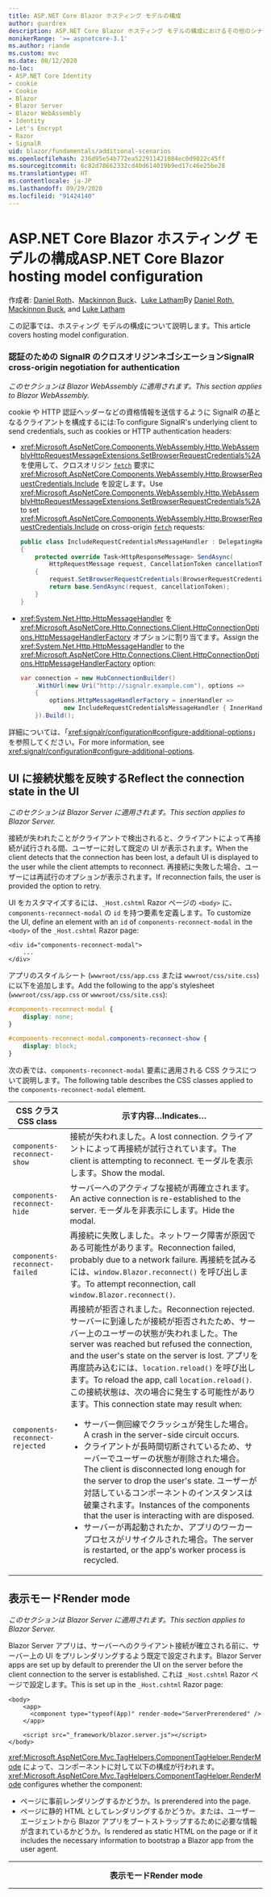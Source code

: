 ```yaml
---
title: ASP.NET Core Blazor ホスティング モデルの構成
author: guardrex
description: ASP.NET Core Blazor ホスティング モデルの構成におけるその他のシナリオについて説明します。
monikerRange: '>= aspnetcore-3.1'
ms.author: riande
ms.custom: mvc
ms.date: 08/12/2020
no-loc:
- ASP.NET Core Identity
- cookie
- Cookie
- Blazor
- Blazor Server
- Blazor WebAssembly
- Identity
- Let's Encrypt
- Razor
- SignalR
uid: blazor/fundamentals/additional-scenarios
ms.openlocfilehash: 236d95e54b772ea522911421084ec0d9022c45ff
ms.sourcegitcommit: 6c82d78662332cd40d614019b9ed17c46e25be28
ms.translationtype: HT
ms.contentlocale: ja-JP
ms.lasthandoff: 09/29/2020
ms.locfileid: "91424140"
---
```

# <a name="aspnet-core-no-locblazor-hosting-model-configuration"></a><span data-ttu-id="ee457-103">ASP.NET Core Blazor ホスティング モデルの構成</span><span class="sxs-lookup"><span data-stu-id="ee457-103">ASP.NET Core Blazor hosting model configuration</span></span>

<span data-ttu-id="ee457-104">作成者: [Daniel Roth](https://github.com/danroth27)、[Mackinnon Buck](https://github.com/MackinnonBuck)、[Luke Latham](https://github.com/guardrex)</span><span class="sxs-lookup"><span data-stu-id="ee457-104">By [Daniel Roth](https://github.com/danroth27), [Mackinnon Buck](https://github.com/MackinnonBuck), and [Luke Latham](https://github.com/guardrex)</span></span>

<span data-ttu-id="ee457-105">この記事では、ホスティング モデルの構成について説明します。</span><span class="sxs-lookup"><span data-stu-id="ee457-105">This article covers hosting model configuration.</span></span>

### <a name="no-locsignalr-cross-origin-negotiation-for-authentication"></a><span data-ttu-id="ee457-106">認証のための SignalR のクロスオリジンネゴシエーション</span><span class="sxs-lookup"><span data-stu-id="ee457-106">SignalR cross-origin negotiation for authentication</span></span>

<span data-ttu-id="ee457-107">*このセクションは Blazor WebAssembly に適用されます。*</span><span class="sxs-lookup"><span data-stu-id="ee457-107">*This section applies to Blazor WebAssembly.*</span></span>

<span data-ttu-id="ee457-108">cookie や HTTP 認証ヘッダーなどの資格情報を送信するように SignalR の基となるクライアントを構成するには:</span><span class="sxs-lookup"><span data-stu-id="ee457-108">To configure SignalR's underlying client to send credentials, such as cookies or HTTP authentication headers:</span></span>

* <span data-ttu-id="ee457-109"><xref:Microsoft.AspNetCore.Components.WebAssembly.Http.WebAssemblyHttpRequestMessageExtensions.SetBrowserRequestCredentials%2A> を使用して、クロスオリジン [`fetch`](https://developer.mozilla.org/docs/Web/API/Fetch_API/Using_Fetch) 要求に <xref:Microsoft.AspNetCore.Components.WebAssembly.Http.BrowserRequestCredentials.Include> を設定します。</span><span class="sxs-lookup"><span data-stu-id="ee457-109">Use <xref:Microsoft.AspNetCore.Components.WebAssembly.Http.WebAssemblyHttpRequestMessageExtensions.SetBrowserRequestCredentials%2A> to set <xref:Microsoft.AspNetCore.Components.WebAssembly.Http.BrowserRequestCredentials.Include> on cross-origin [`fetch`](https://developer.mozilla.org/docs/Web/API/Fetch_API/Using_Fetch) requests:</span></span>

  ```csharp
  public class IncludeRequestCredentialsMessageHandler : DelegatingHandler
  {
      protected override Task<HttpResponseMessage> SendAsync(
          HttpRequestMessage request, CancellationToken cancellationToken)
      {
          request.SetBrowserRequestCredentials(BrowserRequestCredentials.Include);
          return base.SendAsync(request, cancellationToken);
      }
  }
  ```

* <span data-ttu-id="ee457-110"><xref:System.Net.Http.HttpMessageHandler> を <xref:Microsoft.AspNetCore.Http.Connections.Client.HttpConnectionOptions.HttpMessageHandlerFactory> オプションに割り当てます。</span><span class="sxs-lookup"><span data-stu-id="ee457-110">Assign the <xref:System.Net.Http.HttpMessageHandler> to the <xref:Microsoft.AspNetCore.Http.Connections.Client.HttpConnectionOptions.HttpMessageHandlerFactory> option:</span></span>

  ```csharp
  var connection = new HubConnectionBuilder()
      .WithUrl(new Uri("http://signalr.example.com"), options =>
      {
          options.HttpMessageHandlerFactory = innerHandler => 
              new IncludeRequestCredentialsMessageHandler { InnerHandler = innerHandler };
      }).Build();
  ```

<span data-ttu-id="ee457-111">詳細については、「<xref:signalr/configuration#configure-additional-options>」を参照してください。</span><span class="sxs-lookup"><span data-stu-id="ee457-111">For more information, see <xref:signalr/configuration#configure-additional-options>.</span></span>

## <a name="reflect-the-connection-state-in-the-ui"></a><span data-ttu-id="ee457-112">UI に接続状態を反映する</span><span class="sxs-lookup"><span data-stu-id="ee457-112">Reflect the connection state in the UI</span></span>

<span data-ttu-id="ee457-113">*このセクションは Blazor Server に適用されます。*</span><span class="sxs-lookup"><span data-stu-id="ee457-113">*This section applies to Blazor Server.*</span></span>

<span data-ttu-id="ee457-114">接続が失われたことがクライアントで検出されると、クライアントによって再接続が試行される間、ユーザーに対して既定の UI が表示されます。</span><span class="sxs-lookup"><span data-stu-id="ee457-114">When the client detects that the connection has been lost, a default UI is displayed to the user while the client attempts to reconnect.</span></span> <span data-ttu-id="ee457-115">再接続に失敗した場合、ユーザーには再試行のオプションが表示されます。</span><span class="sxs-lookup"><span data-stu-id="ee457-115">If reconnection fails, the user is provided the option to retry.</span></span>

<span data-ttu-id="ee457-116">UI をカスタマイズするには、`_Host.cshtml` Razor ページの `<body>` に、`components-reconnect-modal` の `id` を持つ要素を定義します。</span><span class="sxs-lookup"><span data-stu-id="ee457-116">To customize the UI, define an element with an `id` of `components-reconnect-modal` in the `<body>` of the `_Host.cshtml` Razor page:</span></span>

```cshtml
<div id="components-reconnect-modal">
    ...
</div>
```

<span data-ttu-id="ee457-117">アプリのスタイルシート (`wwwroot/css/app.css` または `wwwroot/css/site.css`) に以下を追加します。</span><span class="sxs-lookup"><span data-stu-id="ee457-117">Add the following to the app's stylesheet (`wwwroot/css/app.css` or `wwwroot/css/site.css`):</span></span>

```css
#components-reconnect-modal {
    display: none;
}

#components-reconnect-modal.components-reconnect-show {
    display: block;
}
```

<span data-ttu-id="ee457-118">次の表では、`components-reconnect-modal` 要素に適用される CSS クラスについて説明します。</span><span class="sxs-lookup"><span data-stu-id="ee457-118">The following table describes the CSS classes applied to the `components-reconnect-modal` element.</span></span>

| <span data-ttu-id="ee457-119">CSS クラス</span><span class="sxs-lookup"><span data-stu-id="ee457-119">CSS class</span></span>                       | <span data-ttu-id="ee457-120">示す内容&hellip;</span><span class="sxs-lookup"><span data-stu-id="ee457-120">Indicates&hellip;</span></span> |
| ------------------------------- | ----------------- |
| `components-reconnect-show`     | <span data-ttu-id="ee457-121">接続が失われました。</span><span class="sxs-lookup"><span data-stu-id="ee457-121">A lost connection.</span></span> <span data-ttu-id="ee457-122">クライアントによって再接続が試行されています。</span><span class="sxs-lookup"><span data-stu-id="ee457-122">The client is attempting to reconnect.</span></span> <span data-ttu-id="ee457-123">モーダルを表示します。</span><span class="sxs-lookup"><span data-stu-id="ee457-123">Show the modal.</span></span> |
| `components-reconnect-hide`     | <span data-ttu-id="ee457-124">サーバーへのアクティブな接続が再確立されます。</span><span class="sxs-lookup"><span data-stu-id="ee457-124">An active connection is re-established to the server.</span></span> <span data-ttu-id="ee457-125">モーダルを非表示にします。</span><span class="sxs-lookup"><span data-stu-id="ee457-125">Hide the modal.</span></span> |
| `components-reconnect-failed`   | <span data-ttu-id="ee457-126">再接続に失敗しました。ネットワーク障害が原因である可能性があります。</span><span class="sxs-lookup"><span data-stu-id="ee457-126">Reconnection failed, probably due to a network failure.</span></span> <span data-ttu-id="ee457-127">再接続を試みるには、`window.Blazor.reconnect()` を呼び出します。</span><span class="sxs-lookup"><span data-stu-id="ee457-127">To attempt reconnection, call `window.Blazor.reconnect()`.</span></span> |
| `components-reconnect-rejected` | <span data-ttu-id="ee457-128">再接続が拒否されました。</span><span class="sxs-lookup"><span data-stu-id="ee457-128">Reconnection rejected.</span></span> <span data-ttu-id="ee457-129">サーバーに到達したが接続が拒否されたため、サーバー上のユーザーの状態が失われました。</span><span class="sxs-lookup"><span data-stu-id="ee457-129">The server was reached but refused the connection, and the user's state on the server is lost.</span></span> <span data-ttu-id="ee457-130">アプリを再度読み込むには、`location.reload()` を呼び出します。</span><span class="sxs-lookup"><span data-stu-id="ee457-130">To reload the app, call `location.reload()`.</span></span> <span data-ttu-id="ee457-131">この接続状態は、次の場合に発生する可能性があります。</span><span class="sxs-lookup"><span data-stu-id="ee457-131">This connection state may result when:</span></span><ul><li><span data-ttu-id="ee457-132">サーバー側回線でクラッシュが発生した場合。</span><span class="sxs-lookup"><span data-stu-id="ee457-132">A crash in the server-side circuit occurs.</span></span></li><li><span data-ttu-id="ee457-133">クライアントが長時間切断されているため、サーバーでユーザーの状態が削除された場合。</span><span class="sxs-lookup"><span data-stu-id="ee457-133">The client is disconnected long enough for the server to drop the user's state.</span></span> <span data-ttu-id="ee457-134">ユーザーが対話しているコンポーネントのインスタンスは破棄されます。</span><span class="sxs-lookup"><span data-stu-id="ee457-134">Instances of the components that the user is interacting with are disposed.</span></span></li><li><span data-ttu-id="ee457-135">サーバーが再起動されたか、アプリのワーカー プロセスがリサイクルされた場合。</span><span class="sxs-lookup"><span data-stu-id="ee457-135">The server is restarted, or the app's worker process is recycled.</span></span></li></ul> |

## <a name="render-mode"></a><span data-ttu-id="ee457-136">表示モード</span><span class="sxs-lookup"><span data-stu-id="ee457-136">Render mode</span></span>

<span data-ttu-id="ee457-137">*このセクションは Blazor Server に適用されます。*</span><span class="sxs-lookup"><span data-stu-id="ee457-137">*This section applies to Blazor Server.*</span></span>

<span data-ttu-id="ee457-138">Blazor Server アプリは、サーバーへのクライアント接続が確立される前に、サーバー上の UI をプリレンダリングするよう既定で設定されます。</span><span class="sxs-lookup"><span data-stu-id="ee457-138">Blazor Server apps are set up by default to prerender the UI on the server before the client connection to the server is established.</span></span> <span data-ttu-id="ee457-139">これは `_Host.cshtml` Razor ページで設定します。</span><span class="sxs-lookup"><span data-stu-id="ee457-139">This is set up in the `_Host.cshtml` Razor page:</span></span>

```cshtml
<body>
    <app>
      <component type="typeof(App)" render-mode="ServerPrerendered" />
    </app>

    <script src="_framework/blazor.server.js"></script>
</body>
```

<span data-ttu-id="ee457-140"><xref:Microsoft.AspNetCore.Mvc.TagHelpers.ComponentTagHelper.RenderMode> によって、コンポーネントに対して以下の構成が行われます。</span><span class="sxs-lookup"><span data-stu-id="ee457-140"><xref:Microsoft.AspNetCore.Mvc.TagHelpers.ComponentTagHelper.RenderMode> configures whether the component:</span></span>

* <span data-ttu-id="ee457-141">ページに事前レンダリングするかどうか。</span><span class="sxs-lookup"><span data-stu-id="ee457-141">Is prerendered into the page.</span></span>
* <span data-ttu-id="ee457-142">ページに静的 HTML としてレンダリングするかどうか。または、ユーザー エージェントから Blazor アプリをブートストラップするために必要な情報が含まれているかどうか。</span><span class="sxs-lookup"><span data-stu-id="ee457-142">Is rendered as static HTML on the page or if it includes the necessary information to bootstrap a Blazor app from the user agent.</span></span>

| <span data-ttu-id="ee457-143">表示モード</span><span class="sxs-lookup"><span data-stu-id="ee457-143">Render mode</span></span> | <span data-ttu-id="ee457-144">説明</span><span class="sxs-lookup"><span data-stu-id="ee457-144">Description</span></span> |
| --- | --- |
| <xref:Microsoft.AspNetCore.Mvc.Rendering.RenderMode.ServerPrerendered> | <span data-ttu-id="ee457-145">コンポーネントを静的 HTML にレンダリングし、Blazor Server アプリのマーカーを含めます。</span><span class="sxs-lookup"><span data-stu-id="ee457-145">Renders the component into static HTML and includes a marker for a Blazor Server app.</span></span> <span data-ttu-id="ee457-146">このマーカーは、ユーザー エージェントの起動時に Blazor アプリをブートストラップするために使用されます。</span><span class="sxs-lookup"><span data-stu-id="ee457-146">When the user-agent starts, this marker is used to bootstrap a Blazor app.</span></span> |
| <xref:Microsoft.AspNetCore.Mvc.Rendering.RenderMode.Server> | <span data-ttu-id="ee457-147">Blazor Server アプリのマーカーをレンダリングします。</span><span class="sxs-lookup"><span data-stu-id="ee457-147">Renders a marker for a Blazor Server app.</span></span> <span data-ttu-id="ee457-148">コンポーネントからの出力は含められません。</span><span class="sxs-lookup"><span data-stu-id="ee457-148">Output from the component isn't included.</span></span> <span data-ttu-id="ee457-149">このマーカーは、ユーザー エージェントの起動時に Blazor アプリをブートストラップするために使用されます。</span><span class="sxs-lookup"><span data-stu-id="ee457-149">When the user-agent starts, this marker is used to bootstrap a Blazor app.</span></span> |
| <xref:Microsoft.AspNetCore.Mvc.Rendering.RenderMode.Static> | <span data-ttu-id="ee457-150">コンポーネントを静的 HTML にレンダリングします。</span><span class="sxs-lookup"><span data-stu-id="ee457-150">Renders the component into static HTML.</span></span> |

<span data-ttu-id="ee457-151">静的 HTML ページからのサーバー コンポーネントのレンダリングは、サポートされていません。</span><span class="sxs-lookup"><span data-stu-id="ee457-151">Rendering server components from a static HTML page isn't supported.</span></span>

## <a name="initialize-the-no-locblazor-circuit"></a><span data-ttu-id="ee457-152">Blazor 回線を初期化する</span><span class="sxs-lookup"><span data-stu-id="ee457-152">Initialize the Blazor circuit</span></span>

<span data-ttu-id="ee457-153">*このセクションは Blazor Server に適用されます。*</span><span class="sxs-lookup"><span data-stu-id="ee457-153">*This section applies to Blazor Server.*</span></span>

<span data-ttu-id="ee457-154">`Pages/_Host.cshtml` ファイル内にある Blazor Server アプリの [SignalR 回線](xref:blazor/hosting-models#circuits)の手動での起動を構成します。</span><span class="sxs-lookup"><span data-stu-id="ee457-154">Configure the manual start of a Blazor Server app's [SignalR circuit](xref:blazor/hosting-models#circuits) in the `Pages/_Host.cshtml` file:</span></span>

* <span data-ttu-id="ee457-155">`blazor.server.js` スクリプトの `<script>` タグに `autostart="false"` 属性を追加します。</span><span class="sxs-lookup"><span data-stu-id="ee457-155">Add an `autostart="false"` attribute to the `<script>` tag for the `blazor.server.js` script.</span></span>
* <span data-ttu-id="ee457-156">`Blazor.start` を呼び出すスクリプトを、`blazor.server.js` スクリプトのタグの後の終了 `</body>` タグ内に配置します。</span><span class="sxs-lookup"><span data-stu-id="ee457-156">Place a script that calls `Blazor.start` after the `blazor.server.js` script's tag and inside the closing `</body>` tag.</span></span>

<span data-ttu-id="ee457-157">`autostart` が無効になっている場合、回線に依存しないアプリのすべての側面が正常に動作します。</span><span class="sxs-lookup"><span data-stu-id="ee457-157">When `autostart` is disabled, any aspect of the app that doesn't depend on the circuit works normally.</span></span> <span data-ttu-id="ee457-158">たとえば、クライアント側のルーティングは動作します。</span><span class="sxs-lookup"><span data-stu-id="ee457-158">For example, client-side routing is operational.</span></span> <span data-ttu-id="ee457-159">ただし、回線に依存する側面はすべて、`Blazor.start` が呼び出されるまで動作しません。</span><span class="sxs-lookup"><span data-stu-id="ee457-159">However, any aspect that depends on the circuit isn't operational until `Blazor.start` is called.</span></span> <span data-ttu-id="ee457-160">回線が確立されていなければ、アプリの動作は予測不可能です。</span><span class="sxs-lookup"><span data-stu-id="ee457-160">App behavior is unpredictable without an established circuit.</span></span> <span data-ttu-id="ee457-161">たとえば、回線が切断されている間、コンポーネント メソッドは実行できません。</span><span class="sxs-lookup"><span data-stu-id="ee457-161">For example, component methods fail to execute while the circuit is disconnected.</span></span>

### <a name="initialize-no-locblazor-when-the-document-is-ready"></a><span data-ttu-id="ee457-162">ドキュメントの準備完了時に Blazor を初期化する</span><span class="sxs-lookup"><span data-stu-id="ee457-162">Initialize Blazor when the document is ready</span></span>

<span data-ttu-id="ee457-163">ドキュメントの準備完了時に Blazor アプリを初期化するには、次のようにします。</span><span class="sxs-lookup"><span data-stu-id="ee457-163">To initialize the Blazor app when the document is ready:</span></span>

```cshtml
<body>

    ...

    <script autostart="false" src="_framework/blazor.server.js"></script>
    <script>
      document.addEventListener("DOMContentLoaded", function() {
        Blazor.start();
      });
    </script>
</body>
```

### <a name="chain-to-the-promise-that-results-from-a-manual-start"></a><span data-ttu-id="ee457-164">手動で起動した結果として得た `Promise` に連結する</span><span class="sxs-lookup"><span data-stu-id="ee457-164">Chain to the `Promise` that results from a manual start</span></span>

<span data-ttu-id="ee457-165">JS 相互運用機能の初期化など、追加のタスクを実行するには、`then` を使用して、手動で Blazor アプリを起動した結果として得た `Promise` に連結します。</span><span class="sxs-lookup"><span data-stu-id="ee457-165">To perform additional tasks, such as JS interop initialization, use `then` to chain to the `Promise` that results from a manual Blazor app start:</span></span>

```cshtml
<body>

    ...

    <script autostart="false" src="_framework/blazor.server.js"></script>
    <script>
      Blazor.start().then(function () {
        ...
      });
    </script>
</body>
```

### <a name="configure-the-no-locsignalr-client"></a><span data-ttu-id="ee457-166">SignalR クライアントを構成する</span><span class="sxs-lookup"><span data-stu-id="ee457-166">Configure the SignalR client</span></span>

#### <a name="logging"></a><span data-ttu-id="ee457-167">ログの記録</span><span class="sxs-lookup"><span data-stu-id="ee457-167">Logging</span></span>

<span data-ttu-id="ee457-168">SignalR クライアント ログを構成するには、クライアント ビルダーでログ レベルを指定して `configureLogging` を呼び出す構成オブジェクト (`configureSignalR`) を渡します。</span><span class="sxs-lookup"><span data-stu-id="ee457-168">To configure SignalR client logging, pass in a configuration object (`configureSignalR`) that calls `configureLogging` with the log level on the client builder:</span></span>

```cshtml
<body>

    ...

    <script autostart="false" src="_framework/blazor.server.js"></script>
    <script>
      Blazor.start({
        configureSignalR: function (builder) {
          builder.configureLogging("information");
        }
      });
    </script>
</body>
```

<span data-ttu-id="ee457-169">前の例で、`information` はログ レベル <xref:Microsoft.Extensions.Logging.LogLevel.Information?displayProperty=nameWithType> と同じです。</span><span class="sxs-lookup"><span data-stu-id="ee457-169">In the preceding example, `information` is equivalent to a log level of <xref:Microsoft.Extensions.Logging.LogLevel.Information?displayProperty=nameWithType>.</span></span>

### <a name="modify-the-reconnection-handler"></a><span data-ttu-id="ee457-170">再接続ハンドラーを変更する</span><span class="sxs-lookup"><span data-stu-id="ee457-170">Modify the reconnection handler</span></span>

<span data-ttu-id="ee457-171">再接続ハンドラーの回線接続イベントは、次のようなカスタム動作を行うように変更できます。</span><span class="sxs-lookup"><span data-stu-id="ee457-171">The reconnection handler's circuit connection events can be modified for custom behaviors, such as:</span></span>

* <span data-ttu-id="ee457-172">接続が切断された場合にユーザーに通知する。</span><span class="sxs-lookup"><span data-stu-id="ee457-172">To notify the user if the connection is dropped.</span></span>
* <span data-ttu-id="ee457-173">回線が接続されているときに (クライアントから) ログ記録を実行する。</span><span class="sxs-lookup"><span data-stu-id="ee457-173">To perform logging (from the client) when a circuit is connected.</span></span>

<span data-ttu-id="ee457-174">接続イベントを変更するには、次の接続の変更に対してコールバックを登録します。</span><span class="sxs-lookup"><span data-stu-id="ee457-174">To modify the connection events, register callbacks for the following connection changes:</span></span>

* <span data-ttu-id="ee457-175">切断された接続では、`onConnectionDown` が使用されます。</span><span class="sxs-lookup"><span data-stu-id="ee457-175">Dropped connections use `onConnectionDown`.</span></span>
* <span data-ttu-id="ee457-176">確立または再確立された接続では、`onConnectionUp` が使用されます。</span><span class="sxs-lookup"><span data-stu-id="ee457-176">Established/re-established connections use `onConnectionUp`.</span></span>

<span data-ttu-id="ee457-177">`onConnectionDown` と `onConnectionUp` の**両方**を指定する必要があります。</span><span class="sxs-lookup"><span data-stu-id="ee457-177">**Both** `onConnectionDown` and `onConnectionUp` must be specified:</span></span>

```cshtml
<body>

    ...

    <script autostart="false" src="_framework/blazor.server.js"></script>
    <script>
      Blazor.start({
        reconnectionHandler: {
          onConnectionDown: (options, error) => console.error(error);
          onConnectionUp: () => console.log("Up, up, and away!");
        }
      });
    </script>
</body>
```

### <a name="adjust-the-reconnection-retry-count-and-interval"></a><span data-ttu-id="ee457-178">再接続の再試行回数と間隔を調整する</span><span class="sxs-lookup"><span data-stu-id="ee457-178">Adjust the reconnection retry count and interval</span></span>

<span data-ttu-id="ee457-179">再接続の再試行の回数と間隔を調整するには、再試行の回数 (`maxRetries`) と、各再試行で許可されるミリ秒単位の期間 (`retryIntervalMilliseconds`) を設定します。</span><span class="sxs-lookup"><span data-stu-id="ee457-179">To adjust the reconnection retry count and interval, set the number of retries (`maxRetries`) and period in milliseconds permitted for each retry attempt (`retryIntervalMilliseconds`):</span></span>

```cshtml
<body>

    ...

    <script autostart="false" src="_framework/blazor.server.js"></script>
    <script>
      Blazor.start({
        reconnectionOptions: {
          maxRetries: 3,
          retryIntervalMilliseconds: 2000
        }
      });
    </script>
</body>
```

## <a name="hide-or-replace-the-reconnection-display"></a><span data-ttu-id="ee457-180">再接続の表示を非表示にする、または置き換える</span><span class="sxs-lookup"><span data-stu-id="ee457-180">Hide or replace the reconnection display</span></span>

<span data-ttu-id="ee457-181">再接続の表示を非表示にするには、再接続ハンドラーの `_reconnectionDisplay` を空のオブジェクト (`{}` または `new Object()`) に設定します。</span><span class="sxs-lookup"><span data-stu-id="ee457-181">To hide the reconnection display, set the reconnection handler's `_reconnectionDisplay` to an empty object (`{}` or `new Object()`):</span></span>

```cshtml
<body>

    ...

    <script autostart="false" src="_framework/blazor.server.js"></script>
    <script>
      window.addEventListener('beforeunload', function () {
        Blazor.defaultReconnectionHandler._reconnectionDisplay = {};
      });

      Blazor.start();
    </script>
</body>
```

<span data-ttu-id="ee457-182">再接続の表示を置き換えるには、前の例の `_reconnectionDisplay` を表示する要素に設定します。</span><span class="sxs-lookup"><span data-stu-id="ee457-182">To replace the reconnection display, set `_reconnectionDisplay` in the preceding example to the element for display:</span></span>

```javascript
Blazor.defaultReconnectionHandler._reconnectionDisplay = 
  document.getElementById("{ELEMENT ID}");
```

<span data-ttu-id="ee457-183">プレースホルダー `{ELEMENT ID}` は、表示する HTML 要素の ID です。</span><span class="sxs-lookup"><span data-stu-id="ee457-183">The placeholder `{ELEMENT ID}` is the ID of the HTML element to display.</span></span>

::: moniker range=">= aspnetcore-5.0"

<span data-ttu-id="ee457-184">モーダル要素に対して、アプリの CSS (`wwwroot/css/site.css`) の `transition-delay` プロパティを設定して、再接続表示が表示されるまでの遅延時間をカスタマイズします。</span><span class="sxs-lookup"><span data-stu-id="ee457-184">Customize the delay before the reconnection display appears by setting the `transition-delay` property in the app's CSS (`wwwroot/css/site.css`) for the modal element.</span></span> <span data-ttu-id="ee457-185">次の例では、移行遅延時間を 500 ミリ秒 (既定値) から 1,000 ミリ秒 (1 秒) に設定しています。</span><span class="sxs-lookup"><span data-stu-id="ee457-185">The following example sets the transition delay from 500 ms (default) to 1,000 ms (1 second):</span></span>

```css
#components-reconnect-modal {
    transition: visibility 0s linear 1000ms;
}
```

## <a name="disconnect-the-no-locblazor-circuit-from-the-client"></a><span data-ttu-id="ee457-186">クライアントから Blazor 回線を切断する</span><span class="sxs-lookup"><span data-stu-id="ee457-186">Disconnect the Blazor circuit from the client</span></span>

<span data-ttu-id="ee457-187">既定では、[`unload` ページ イベント](https://developer.mozilla.org/docs/Web/API/Window/unload_event)がトリガーされると、Blazor 回線が切断されます。</span><span class="sxs-lookup"><span data-stu-id="ee457-187">By default, a Blazor circuit is disconnected when the [`unload` page event](https://developer.mozilla.org/docs/Web/API/Window/unload_event) is triggered.</span></span> <span data-ttu-id="ee457-188">クライアント上の他のシナリオで回線を切断するには、適切なイベント ハンドラーで `Blazor.disconnect` を呼び出します。</span><span class="sxs-lookup"><span data-stu-id="ee457-188">To disconnect the circuit for other scenarios on the client, invoke `Blazor.disconnect` in the appropriate event handler.</span></span> <span data-ttu-id="ee457-189">次の例では、ページが非表示になると、回線が切断されます ([`pagehide` イベント](https://developer.mozilla.org/docs/Web/API/Window/pagehide_event))。</span><span class="sxs-lookup"><span data-stu-id="ee457-189">In the following example, the circuit is disconnected when the page is hidden ([`pagehide` event](https://developer.mozilla.org/docs/Web/API/Window/pagehide_event)):</span></span>

```javascript
window.addEventListener('pagehide', () => {
  Blazor.disconnect();
});
```

## <a name="influence-html-head-tag-elements"></a><span data-ttu-id="ee457-190">HTML `<head>` タグ要素に影響を与える</span><span class="sxs-lookup"><span data-stu-id="ee457-190">Influence HTML `<head>` tag elements</span></span>

<span data-ttu-id="ee457-191">*このセクションは、今後予定されている、Blazor WebAssembly と Blazor Server の ASP.NET Core 5.0 リリースに適用されます。*</span><span class="sxs-lookup"><span data-stu-id="ee457-191">*This section applies to the upcoming ASP.NET Core 5.0 release of Blazor WebAssembly and Blazor Server.*</span></span>

<span data-ttu-id="ee457-192">レンダリングされるときに、`Title`、`Link`、および `Meta` コンポーネントによって HTML `<head>` タグ要素のデータが追加または更新されます。</span><span class="sxs-lookup"><span data-stu-id="ee457-192">When rendered, the `Title`, `Link`, and `Meta` components add or update data in the HTML `<head>` tag elements:</span></span>

```razor
@using Microsoft.AspNetCore.Components.Web.Extensions.Head

<Title Value="{TITLE}" />
<Link href="{URL}" rel="stylesheet" />
<Meta content="{DESCRIPTION}" name="description" />
```

<span data-ttu-id="ee457-193">前の例では、`{TITLE}`、`{URL}`、および `{DESCRIPTION}` のプレースホルダーは、文字列値、Razor 変数、または Razor 式です。</span><span class="sxs-lookup"><span data-stu-id="ee457-193">In the preceding example, placeholders for `{TITLE}`, `{URL}`, and `{DESCRIPTION}` are string values, Razor variables, or Razor expressions.</span></span>

<span data-ttu-id="ee457-194">次の特徴があります。</span><span class="sxs-lookup"><span data-stu-id="ee457-194">The following characteristics apply:</span></span>

* <span data-ttu-id="ee457-195">サーバー側の事前レンダリングがサポートされています。</span><span class="sxs-lookup"><span data-stu-id="ee457-195">Server-side prerendering is supported.</span></span>
* <span data-ttu-id="ee457-196">`Value` パラメーターは、`Title` コンポーネントの唯一の有効なパラメーターです。</span><span class="sxs-lookup"><span data-stu-id="ee457-196">The `Value` parameter is the only valid parameter for the `Title` component.</span></span>
* <span data-ttu-id="ee457-197">`Meta` および `Link` コンポーネントに提供されている HTML 属性は、[追加の属性](xref:blazor/components/index#attribute-splatting-and-arbitrary-parameters)にキャプチャされ、レンダリングされた HTML タグに渡されます。</span><span class="sxs-lookup"><span data-stu-id="ee457-197">HTML attributes provided to the `Meta` and `Link` components are captured in [additional attributes](xref:blazor/components/index#attribute-splatting-and-arbitrary-parameters) and passed through to the rendered HTML tag.</span></span>
* <span data-ttu-id="ee457-198">複数の `Title` コンポーネントの場合、ページのタイトルには、レンダリングされた最後の `Title` コンポーネントの `Value` が反映されます。</span><span class="sxs-lookup"><span data-stu-id="ee457-198">For multiple `Title` components, the title of the page reflects the `Value` of the last `Title` component rendered.</span></span>
* <span data-ttu-id="ee457-199">複数の `Meta` または `Link` コンポーネントが同一の属性に含まれている場合、`Meta` または `Link` コンポーネントごとに 1 つの HTML タグがレンダリングされます。</span><span class="sxs-lookup"><span data-stu-id="ee457-199">If multiple `Meta` or `Link` components are included with identical attributes, there's exactly one HTML tag rendered per `Meta` or `Link` component.</span></span> <span data-ttu-id="ee457-200">2 つの `Meta` または `Link` コンポーネントが、同じレンダリングされた HTML タグを参照することはできません。</span><span class="sxs-lookup"><span data-stu-id="ee457-200">Two `Meta` or `Link` components can't refer to the same rendered HTML tag.</span></span>
* <span data-ttu-id="ee457-201">既存の `Meta` または `Link` コンポーネントのパラメーターに対する変更は、それらのレンダリングされる HTML タグに反映されます。</span><span class="sxs-lookup"><span data-stu-id="ee457-201">Changes to the parameters of existing `Meta` or `Link` components are reflected in their rendered HTML tags.</span></span>
* <span data-ttu-id="ee457-202">`Link` または `Meta` コンポーネントがレンダリングされなくなり、フレームワークによって破棄されると、それらのレンダリングされた HTML タグは削除されます。</span><span class="sxs-lookup"><span data-stu-id="ee457-202">When the `Link` or `Meta` components are no longer rendered and thus disposed by the framework, their rendered HTML tags are removed.</span></span>

<span data-ttu-id="ee457-203">フレームワーク コンポーネントの 1 つが子コンポーネントで使用されている場合、そのフレームワーク コンポーネントを含む子コンポーネントがレンダリングされていれば、レンダリングされた HTML タグは親コンポーネントのその他の子コンポーネントに影響を与えます。</span><span class="sxs-lookup"><span data-stu-id="ee457-203">When one of the framework components is used in a child component, the rendered HTML tag influences any other child component of the parent component as long as the child component containing the framework component is rendered.</span></span> <span data-ttu-id="ee457-204">子コンポーネントでこれらのフレームワーク コンポーネントの 1 つを使用することと、`wwwroot/index.html` または `Pages/_Host.cshtml` に HTML タグを配置することの違いは、フレームワーク コンポーネントのレンダリングされた HTML タグが次のようになることです。</span><span class="sxs-lookup"><span data-stu-id="ee457-204">The distinction between using the one of these framework components in a child component and placing a an HTML tag in `wwwroot/index.html` or `Pages/_Host.cshtml` is that a framework component's rendered HTML tag:</span></span>

* <span data-ttu-id="ee457-205">アプリケーションの状態によって変更できます。</span><span class="sxs-lookup"><span data-stu-id="ee457-205">Can be modified by application state.</span></span> <span data-ttu-id="ee457-206">ハードコーディングされた HTML タグは、アプリケーションの状態によって変更することはできません。</span><span class="sxs-lookup"><span data-stu-id="ee457-206">A hard-coded HTML tag can't be modified by application state.</span></span>
* <span data-ttu-id="ee457-207">親コンポーネントがレンダリングされなくなると、HTML `<head>` から削除されます。</span><span class="sxs-lookup"><span data-stu-id="ee457-207">Is removed from the HTML `<head>` when the parent component is no longer rendered.</span></span>

::: moniker-end

## <a name="static-files"></a><span data-ttu-id="ee457-208">静的ファイル</span><span class="sxs-lookup"><span data-stu-id="ee457-208">Static files</span></span>

<span data-ttu-id="ee457-209">*このセクションは Blazor Server に適用されます。*</span><span class="sxs-lookup"><span data-stu-id="ee457-209">*This section applies to Blazor Server.*</span></span>

<span data-ttu-id="ee457-210"><xref:Microsoft.AspNetCore.StaticFiles.FileExtensionContentTypeProvider> を使用して追加のファイル マッピングを作成するか、他の <xref:Microsoft.AspNetCore.Builder.StaticFileOptions> を構成するには、次の方法のうち **1 つ**を使用します。</span><span class="sxs-lookup"><span data-stu-id="ee457-210">To create additional file mappings with a <xref:Microsoft.AspNetCore.StaticFiles.FileExtensionContentTypeProvider> or configure other <xref:Microsoft.AspNetCore.Builder.StaticFileOptions>, use **one** of the following approaches.</span></span> <span data-ttu-id="ee457-211">次の例では、`{EXTENSION}` プレースホルダーはファイル拡張子、`{CONTENT TYPE}` プレースホルダーはコンテンツ タイプです。</span><span class="sxs-lookup"><span data-stu-id="ee457-211">In the following examples, the `{EXTENSION}` placeholder is the file extension, and the `{CONTENT TYPE}` placeholder is the content type.</span></span>

* <span data-ttu-id="ee457-212"><xref:Microsoft.AspNetCore.Builder.StaticFileOptions> を使用して `Startup.ConfigureServices` (`Startup.cs`) で[依存関係の挿入 (DI)](xref:blazor/fundamentals/dependency-injection) でオプションを構成します。</span><span class="sxs-lookup"><span data-stu-id="ee457-212">Configure options through [dependency injection (DI)](xref:blazor/fundamentals/dependency-injection) in `Startup.ConfigureServices` (`Startup.cs`) using <xref:Microsoft.AspNetCore.Builder.StaticFileOptions>:</span></span>

  ```csharp
  using Microsoft.AspNetCore.StaticFiles;

  ...

  var provider = new FileExtensionContentTypeProvider();
  provider.Mappings["{EXTENSION}"] = "{CONTENT TYPE}";

  services.Configure<StaticFileOptions>(options =>
  {
      options.ContentTypeProvider = provider;
  });
  ```

  <span data-ttu-id="ee457-213">この方法では `blazor.server.js` の処理に使用するのと同じファイル プロバイダーが構成されるため、カスタム構成が `blazor.server.js` の提供に干渉しないようにしてください。</span><span class="sxs-lookup"><span data-stu-id="ee457-213">Because this approach configures the same file provider used to serve `blazor.server.js`, make sure that your custom configuration doesn't interfere with serving `blazor.server.js`.</span></span> <span data-ttu-id="ee457-214">たとえば、`provider.Mappings.Remove(".js")` でプロバイダーを構成することによって、JavaScript ファイルのマッピングを削除しないでください。</span><span class="sxs-lookup"><span data-stu-id="ee457-214">For example, don't remove the mapping for JavaScript files by configuring the provider with `provider.Mappings.Remove(".js")`.</span></span>

* <span data-ttu-id="ee457-215">`Startup.Configure` (`Startup.cs`) で <xref:Microsoft.AspNetCore.Builder.StaticFileExtensions.UseStaticFiles%2A> の 2 つの呼び出しを使用します。</span><span class="sxs-lookup"><span data-stu-id="ee457-215">Use two calls to <xref:Microsoft.AspNetCore.Builder.StaticFileExtensions.UseStaticFiles%2A> in `Startup.Configure` (`Startup.cs`):</span></span>
  * <span data-ttu-id="ee457-216"><xref:Microsoft.AspNetCore.Builder.StaticFileOptions> を使用した最初の呼び出しでカスタム ファイル プロバイダーを構成します。</span><span class="sxs-lookup"><span data-stu-id="ee457-216">Configure the custom file provider in the first call with <xref:Microsoft.AspNetCore.Builder.StaticFileOptions>.</span></span>
  * <span data-ttu-id="ee457-217">2 番目のミドルウェアは、Blazor フレームワークによって提供される既定の静的ファイル構成を使用する `blazor.server.js` に対応します。</span><span class="sxs-lookup"><span data-stu-id="ee457-217">The second middleware serves `blazor.server.js`, which uses the default static files configuration provided by the Blazor framework.</span></span>

  ```csharp
  using Microsoft.AspNetCore.StaticFiles;

  ...

  var provider = new FileExtensionContentTypeProvider();
  provider.Mappings["{EXTENSION}"] = "{CONTENT TYPE}";

  app.UseStaticFiles(new StaticFileOptions { ContentTypeProvider = provider });
  app.UseStaticFiles();
  ```

## <a name="additional-resources"></a><span data-ttu-id="ee457-218">その他のリソース</span><span class="sxs-lookup"><span data-stu-id="ee457-218">Additional resources</span></span>

* <xref:fundamentals/logging/index>
